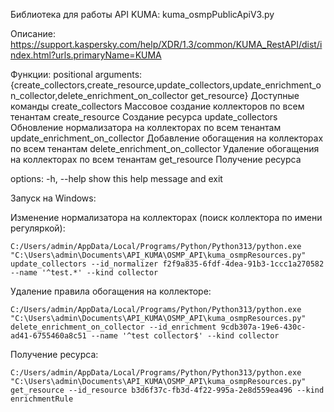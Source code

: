 Библиотека для работы API KUMA: kuma_osmpPublicApiV3.py

Описание: https://support.kaspersky.com/help/XDR/1.3/common/KUMA_RestAPI/dist/index.html?urls.primaryName=KUMA

Функции:
positional arguments: {create_collectors,create_resource,update_collectors,update_enrichment_on_collector,delete_enrichment_on_collector get_resource}
                        Доступные команды
    create_collectors                   Массовое создание коллекторов по всем тенантам
    create_resource                     Создание ресурса
    update_collectors                   Обновление нормализатора на коллекторах по всем тенантам
    update_enrichment_on_collector      Добавление обогащения на коллекторах по всем тенантам
    delete_enrichment_on_collector      Удаление обогащения на коллекторах по всем тенантам
    get_resource                        Получение ресурса

options:
  -h, --help            show this help message and exit

Запуск на Windows:

Изменение нормализатора на коллекторах (поиск коллектора по имени регуляркой):
```
C:/Users/admin/AppData/Local/Programs/Python/Python313/python.exe "C:\Users\admin\Documents\API_KUMA\OSMP_API\kuma_osmpResources.py" update_collectors --id_normalizer f2f9a835-6fdf-4dea-91b3-1ccc1a270582 --name '^test.*' --kind collector
```

Удаление правила обогащения на коллекторе:
```
C:/Users/admin/AppData/Local/Programs/Python/Python313/python.exe "C:\Users\admin\Documents\API_KUMA\OSMP_API\kuma_osmpResources.py" delete_enrichment_on_collector --id_enrichment 9cdb307a-19e6-430c-ad41-6755460a8c51 --name '^test collector$' --kind collector
```

Получение ресурса:
```
C:/Users/admin/AppData/Local/Programs/Python/Python313/python.exe "C:\Users\admin\Documents\API_KUMA\OSMP_API\kuma_osmpResources.py" get_resource --id_resource b3d6f37c-fb3d-4f22-995a-2e8d559ea496 --kind enrichmentRule
```
